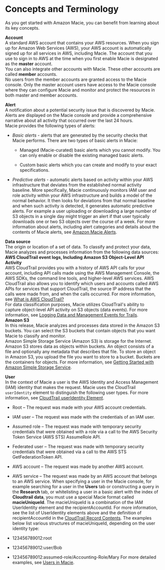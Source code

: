 # Concepts and Terminology<a name="macie-concepts"></a>

As you get started with Amazon Macie, you can benefit from learning about its key concepts\. 

**Account**  
A standard AWS account that contains your AWS resources\. When you sign up for Amazon Web Services \(AWS\), your AWS account is automatically signed up for all services in AWS, including Macie\. The account that you use to sign in to AWS at the time when you first enable Macie is designated as the **master** account\.  
You can also integrate other accounts with Macie\. These other accounts are called **member** accounts\.   
No users from the member accounts are granted access to the Macie console\. Only the master account users have access to the Macie console where they can configure Macie and monitor and protect the resources in both master and member accounts\. 

**Alert**  
A notification about a potential security issue that is discovered by Macie\. Alerts are displayed on the Macie console and provide a comprehensive narrative about all activity that occurred over the last 24 hours\.  
Macie provides the following types of alerts:  

+ *Basic alerts* \- alerts that are generated by the security checks that Macie performs\. There are two types of basic alerts in Macie:

  + Managed \(Macie\-curated\) basic alerts which you cannot modify\. You can only enable or disable the existing managed basic alerts\. 

  + Custom basic alerts which you can create and modify to your exact specifications\.

+ *Predictive alerts* \- automatic alerts based on activity within your AWS infrastructure that deviates from the established normal activity baseline\. More specifically, Macie continuously monitors IAM user and role activity within your AWS infrastructure and builds a model of the normal behavior\. It then looks for deviations from that normal baseline and when such activity is detected, it generates automatic predictive alerts\. For example a user uploading or downloading a large number of S3 objects in a single day might trigger an alert if that user typically downloads one or two S3 objects over the course of a week\. 
For more information about alerts, including alert categories and details about the contents of Macie alerts, see [Amazon Macie Alerts](macie-alerts.md)\. 

**Data source**  
The origin or location of a set of data\. To classify and protect your data, Macie analyzes and processes information from the following data sources:     
**AWS CloudTrail event logs, Including Amazon S3 Object\-Level API Activity**  
AWS CloudTrail provides you with a history of AWS API calls for your account, including API calls made using the AWS Management Console, the AWS SDKs, the command line tools, and higher\-level AWS services\. AWS CloudTrail also allows you to identify which users and accounts called AWS APIs for services that support CloudTrail, the source IP address that the calls were made from, and when the calls occurred\. For more information, see [What is AWS CloudTrail?](http://docs.aws.amazon.com/awscloudtrail/latest/userguide/cloudtrail-user-guide.html)  
For data classification purposes, Macie utilizes CloudTrail's ability to capture object\-level API activity on S3 objects \(data events\)\. For more information, see [Logging Data and Management Events for Trails](https://docs.aws.amazon.com/awscloudtrail/latest/userguide/logging-management-and-data-events-with-cloudtrail.html#logging-data-events)\.   
**Amazon S3**  
In this release, Macie analyzes and processes data stored in the Amazon S3 buckets\. You can select the S3 buckets that contain objects that you want Macie to classify and monitor\.  
Amazon Simple Storage Service \(Amazon S3\) is storage for the Internet\. Amazon S3 stores data as objects within buckets\. An object consists of a file and optionally any metadata that describes that file\. To store an object in Amazon S3, you upload the file you want to store to a bucket\. Buckets are the containers for objects\. For more information, see [Getting Started with Amazon Simple Storage Service](http://docs.aws.amazon.com/AmazonS3/latest/gsg/GetStartedWithS3.html)\.

**User**  
In the context of Macie a user is the AWS Identity and Access Management \(IAM\) identity that makes the request\. Macie uses the CloudTrail `userIdentity` element to distinguish the following user types\. For more information, see [CloudTrail userIdentity Element](http://docs.aws.amazon.com/awscloudtrail/latest/userguide/cloudtrail-event-reference-user-identity.html)\.   

+ Root – The request was made with your AWS account credentials\.

+ IAM user – The request was made with the credentials of an IAM user\. 

+ Assumed role – The request was made with temporary security credentials that were obtained with a role via a call to the AWS Security Token Service \(AWS STS\) AssumeRole API\. 

+ Federated user – The request was made with temporary security credentials that were obtained via a call to the AWS STS GetFederationToken API\.

+ AWS account – The request was made by another AWS account\. 

+ AWS service – The request was made by an AWS account that belongs to an AWS service\. 
When specifying a user in the Macie console, for example searching for a user in the **Users** tab or constructing a query in the **Research** tab, or whitelisting a user in a basic alert with the index of **Cloudtrail data**, you must use a special Macie format called **macieUniqueId**\. The macieUniqueId is a combination of the IAM UserIdentity element and the recipientAccountId\. For more information, see the list of UserIdentity elements above and the definition of recipientAccountId in the [CloudTrail Record Contents](http://docs.aws.amazon.com/awscloudtrail/latest/userguide/cloudtrail-event-reference-record-contents.html)\. The examples below list various structures of macieUniqueId, depending on the user identity type:  

+ 123456789012:root

+ 123456789012:user/Bob

+ 123456789012:assumed\-role/Accounting\-Role/Mary
For more detailed examples, see [Users in Macie](macie-users.md)\.